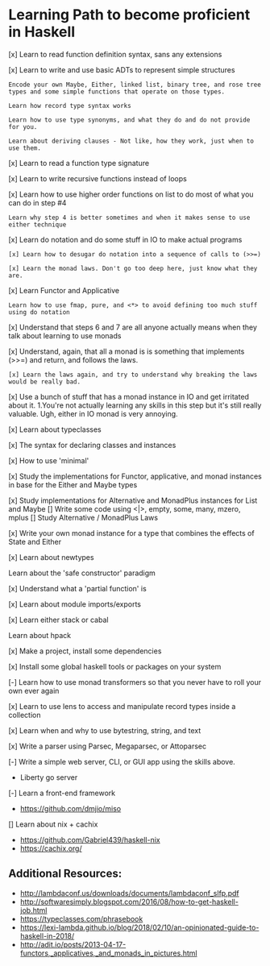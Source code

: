 # Learning Path to become proficient in Haskell

[x] Learn to read function definition syntax, sans any extensions

[x] Learn to write and use basic ADTs to represent simple structures

    Encode your own Maybe, Either, linked list, binary tree, and rose tree types and some simple functions that operate on those types.

    Learn how record type syntax works

    Learn how to use type synonyms, and what they do and do not provide for you.

    Learn about deriving clauses - Not like, how they work, just when to use them.

[x] Learn to read a function type signature

[x] Learn to write recursive functions instead of loops

[x] Learn how to use higher order functions on list to do most of what you can do in step #4

    Learn why step 4 is better sometimes and when it makes sense to use either technique

[x] Learn do notation and do some stuff in IO to make actual programs

    [x] Learn how to desugar do notation into a sequence of calls to (>>=)

    [x] Learn the monad laws. Don't go too deep here, just know what they are.

[x] Learn Functor and Applicative

    Learn how to use fmap, pure, and <*> to avoid defining too much stuff using do notation

[x] Understand that steps 6 and 7 are all anyone actually means when they talk about learning to use monads

[x] Understand, again, that all a monad is is something that implements (>>=) and return, and follows the laws.

    [x] Learn the laws again, and try to understand why breaking the laws would be really bad.

[x] Use a bunch of stuff that has a monad instance in IO and get irritated about it. 1.You're not actually learning any skills in this step but it's still really valuable.
  Ugh, either in IO monad is very annoying.

[x] Learn about typeclasses

[x] The syntax for declaring classes and instances

[x] How to use 'minimal'

[x] Study the implementations for Functor, applicative, and monad instances in base for the Either and Maybe types

[x] Study implementations for Alternative and MonadPlus instances for List and Maybe
  [] Write some code using <|>, empty, some, many, mzero, mplus
  [] Study Alternative / MonadPlus Laws

[x] Write your own monad instance for a type that combines the effects of State and Either

[x] Learn about newtypes

Learn about the 'safe constructor' paradigm

[x] Understand what a 'partial function' is

[x] Learn about module imports/exports

[x] Learn either stack or cabal

Learn about hpack

[x] Make a project, install some dependencies

[x] Install some global haskell tools or packages on your system

[-] Learn how to use monad transformers so that you never have to roll your own ever again

[x] Learn to use lens to access and manipulate record types inside a collection

[x] Learn when and why to use bytestring, string, and text

[x] Write a parser using Parsec, Megaparsec, or Attoparsec

[-] Write a simple web server, CLI, or GUI app using the skills above.
  * Liberty go server

[-] Learn a front-end framework
  * https://github.com/dmjio/miso

[] Learn about nix + cachix
  * https://github.com/Gabriel439/haskell-nix
  * https://cachix.org/


## Additional Resources:
* http://lambdaconf.us/downloads/documents/lambdaconf_slfp.pdf
* http://softwaresimply.blogspot.com/2016/08/how-to-get-haskell-job.html
* https://typeclasses.com/phrasebook
* https://lexi-lambda.github.io/blog/2018/02/10/an-opinionated-guide-to-haskell-in-2018/
* http://adit.io/posts/2013-04-17-functors,_applicatives,_and_monads_in_pictures.html
